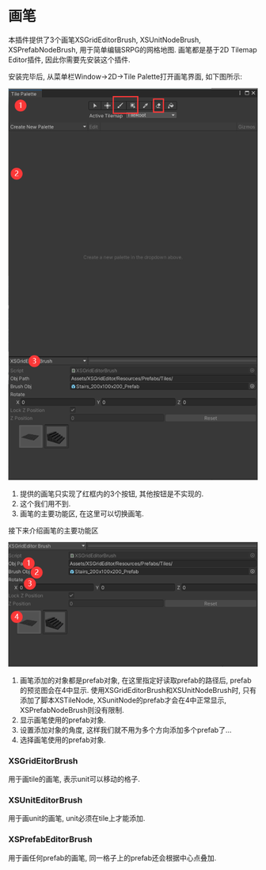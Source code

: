 # 画笔

本插件提供了3个画笔XSGridEditorBrush, XSUnitNodeBrush, XSPrefabNodeBrush, 用于简单编辑SRPG的网格地图. 画笔都是基于2D Tilemap Editor插件, 因此你需要先安装这个插件.

安装完毕后, 从菜单栏Window->2D->Tile Palette打开画笔界面, 如下图所示:

<img src="../.gitbook/assets/image (3).png" alt="" data-size="original">

1. 提供的画笔只实现了红框内的3个按钮, 其他按钮是不实现的.
2. 这个我们用不到.
3. 画笔的主要功能区, 在这里可以切换画笔.

接下来介绍画笔的主要功能区

![](<../.gitbook/assets/image (8).png>)

1. 画笔添加的对象都是prefab对象, 在这里指定好读取prefab的路径后, prefab的预览图会在4中显示. 使用XSGridEditorBrush和XSUnitNodeBrush时, 只有添加了脚本XSTileNode, XSunitNode的prefab才会在4中正常显示, XSPrefabNodeBrush则没有限制.
2. 显示画笔使用的prefab对象.
3. 设置添加对象的角度, 这样我们就不用为多个方向添加多个prefab了...
4. 选择画笔使用的prefab对象.

### XSGridEitorBrush

用于画tile的画笔, 表示unit可以移动的格子.

### XSUnitEditorBrush

用于画unit的画笔, unit必须在tile上才能添加.

### XSPrefabEditorBrush

用于画任何prefab的画笔, 同一格子上的prefab还会根据中心点叠加.
